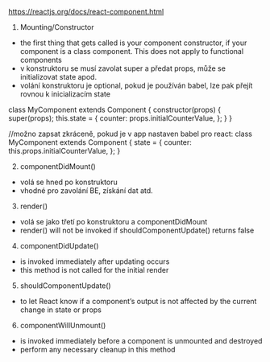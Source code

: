 https://reactjs.org/docs/react-component.html

1. Mounting/Constructor
  - the first thing that gets called is your component constructor,
    if your component is a class component. This does not apply to functional components
  - v konstruktoru se musí zavolat super a předat props, může se initializovat state apod.
  - volání konstruktoru je optional, pokud je používán babel, lze pak přejít rovnou k inicializacím state

  class MyComponent extends Component {
    constructor(props) {
      super(props);
      this.state = {
        counter: props.initialCounterValue,
      };
    }
  }

  //možno zapsat zkráceně, pokud je v app nastaven babel pro react:
  class MyComponent extends Component {
    state = {
      counter: this.props.initialCounterValue,
    };
  }

2. componentDidMount()
- volá se hned po konstruktoru
- vhodné pro zavolání BE, získání dat atd.

3. render()
- volá se jako třetí po konstruktoru a componentDidMount
- render() will not be invoked if shouldComponentUpdate() returns false

4. componentDidUpdate()
- is invoked immediately after updating occurs
- this method is not called for the initial render

5. shouldComponentUpdate()
- to let React know if a component’s output is not affected by the current change in state or props

6. componentWillUnmount()
- is invoked immediately before a component is unmounted and destroyed
- perform any necessary cleanup in this method
